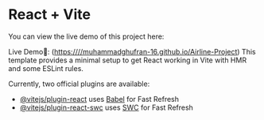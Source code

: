 # React + Vite

You can view the live demo of this project here:

 Live Demo🚀: ([https:////muhammadghufran-16.github.io/Airline-Project](https://muhammadghufran-16.github.io/Airline-Project))
This template provides a minimal setup to get React working in Vite with HMR and some ESLint rules.

Currently, two official plugins are available:

- [@vitejs/plugin-react](https://github.com/vitejs/vite-plugin-react/blob/main/packages/plugin-react/README.md) uses [Babel](https://babeljs.io/) for Fast Refresh
- [@vitejs/plugin-react-swc](https://github.com/vitejs/vite-plugin-react-swc) uses [SWC](https://swc.rs/) for Fast Refresh
